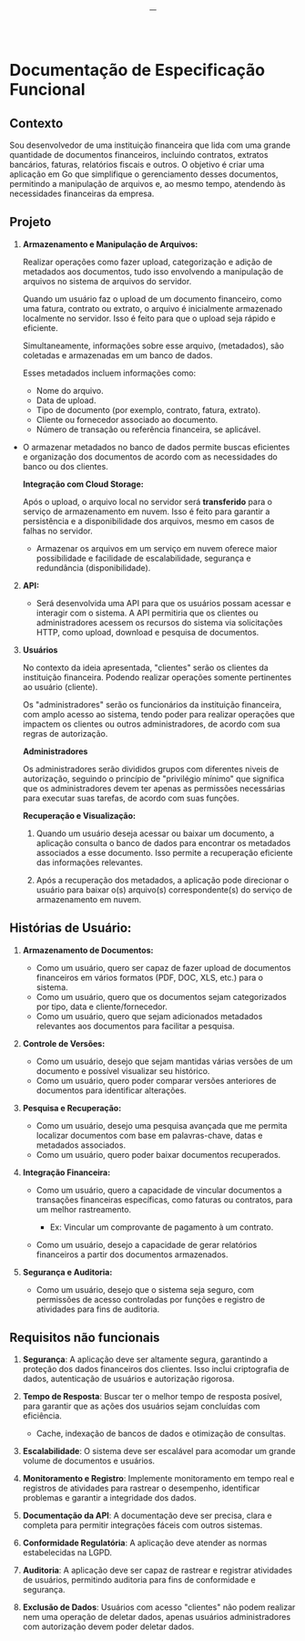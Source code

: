 <div align="center">
<a href="#contexto" target="_blank">
    <img align="center" src="https://img.shields.io/badge/-Contexto-05122A?style=flat&logo=" alt=""/>
  </a>
  </a>  
     <a href="#projeto">
     <img align="center" src="https://img.shields.io/badge/-Projeto-05122A?style=flat&logo=Tecnologias" alt=""/>
     </a>
  <a href="#histórias-de-usuário">
     <img align="center" src="https://img.shields.io/badge/-Histórias-05122A?style=flat&logo=Tecnologias" alt=""/>  
      </a>  
       <a href="#requisitos-não-funcionais">
     <img align="center" src="https://img.shields.io/badge/-RNF-05122A?style=flat&logo=Tecnologias" alt=""/>  
      </a>       
</div>

<br><br>

# Documentação de Especificação Funcional

## Contexto

Sou desenvolvedor de uma instituição financeira que lida com uma grande quantidade de documentos financeiros, incluindo contratos, extratos bancários, faturas, relatórios fiscais e outros. O objetivo é criar uma aplicação em Go que simplifique o gerenciamento desses documentos, permitindo a manipulação de arquivos e, ao mesmo tempo, atendendo às necessidades financeiras da empresa.

## Projeto

1. **Armazenamento e Manipulação de Arquivos:**

   Realizar operações como fazer upload, categorização e adição de metadados aos documentos, tudo isso envolvendo a manipulação de arquivos no sistema de arquivos do servidor.

   Quando um usuário faz o upload de um documento financeiro, como uma fatura, contrato ou extrato, o arquivo é inicialmente armazenado localmente no servidor. Isso é feito para que o upload seja rápido e eficiente.

   Simultaneamente, informações sobre esse arquivo, (metadados), são coletadas e armazenadas em um banco de dados. 
   
   Esses metadados incluem informações como:   
   - Nome do arquivo.
   - Data de upload.
   - Tipo de documento (por exemplo, contrato, fatura, extrato).
   - Cliente ou fornecedor associado ao documento.
   - Número de transação ou referência financeira, se aplicável.

- O armazenar metadados no banco de dados permite buscas eficientes e organização dos documentos de acordo com as necessidades do banco ou dos clientes.

    **Integração com Cloud Storage:**

    Após o upload, o arquivo local no servidor será **transferido** para o serviço de armazenamento em nuvem. Isso é feito para garantir a persistência e a disponibilidade dos arquivos, mesmo em casos de falhas no servidor.

    - Armazenar os arquivos em um serviço em nuvem oferece maior possibilidade e facilidade de escalabilidade, segurança e redundância (disponibilidade).

2. **API:**
   - Será desenvolvida uma API para que os usuários possam acessar e interagir com o sistema. A API permitiria que os clientes ou administradores acessem os recursos do sistema via solicitações HTTP, como upload, download e pesquisa de documentos.

3. **Usuários**

   No contexto da ideia apresentada, "clientes" serão os clientes da instituição financeira. Podendo realizar operações somente pertinentes ao usuário (cliente). 
   
   Os "administradores" serão os funcionários da instituição financeira, com amplo acesso ao sistema, tendo poder para realizar operações que impactem os clientes ou outros administradores, de acordo com sua regras de autorização.

   **Administradores**

   Os administradores serão divididos grupos com diferentes niveis de autorização, seguindo o princípio de "privilégio mínimo" que significa que os administradores devem ter apenas as permissões necessárias para executar suas tarefas, de acordo com suas funções.
   
    **Recuperação e Visualização:**

    1. Quando um usuário deseja acessar ou baixar um documento, a aplicação consulta o banco de dados para encontrar os metadados associados a esse documento. Isso permite a recuperação eficiente das informações relevantes.

    2. Após a recuperação dos metadados, a aplicação pode direcionar o usuário para baixar o(s) arquivo(s) correspondente(s) do serviço de armazenamento em nuvem.
    

## Histórias de Usuário:

1. **Armazenamento de Documentos:**
   - Como um usuário, quero ser capaz de fazer upload de documentos financeiros em vários formatos (PDF, DOC, XLS, etc.) para o sistema.
   - Como um usuário, quero que os documentos sejam categorizados por tipo, data e cliente/fornecedor.
   - Como um usuário, quero que sejam adicionados metadados relevantes aos documentos para facilitar a pesquisa.

2. **Controle de Versões:**
   - Como um usuário, desejo que sejam mantidas várias versões de um documento e possível visualizar seu histórico.
   - Como um usuário, quero poder comparar versões anteriores de documentos para identificar alterações.

3. **Pesquisa e Recuperação:**
   - Como um usuário, desejo uma pesquisa avançada que me permita localizar documentos com base em palavras-chave, datas e metadados associados.
   - Como um usuário, quero poder baixar documentos recuperados.

4. **Integração Financeira:**
   - Como um usuário, quero a capacidade de vincular documentos a transações financeiras específicas, como faturas ou contratos, para um melhor rastreamento.
      
      - Ex: Vincular um comprovante de pagamento à um contrato.       

   - Como um usuário, desejo a capacidade de gerar relatórios financeiros a partir dos documentos armazenados.

5. **Segurança e Auditoria:**
   - Como um usuário, desejo que o sistema seja seguro, com permissões de acesso controladas por funções e registro de atividades para fins de auditoria.


## Requisitos não funcionais

1. **Segurança**: A aplicação deve ser altamente segura, garantindo a proteção dos dados financeiros dos clientes. Isso inclui criptografia de dados, autenticação de usuários e autorização rigorosa.

2. **Tempo de Resposta**: Buscar ter o melhor tempo de resposta posível, para garantir que as ações dos usuários sejam concluídas com eficiência.
   - Cache, indexação de bancos de dados e otimização de consultas.

3. **Escalabilidade**: O sistema deve ser escalável para acomodar um grande volume de documentos e usuários.

4. **Monitoramento e Registro**: Implemente monitoramento em tempo real e registros de atividades para rastrear o desempenho, identificar problemas e garantir a integridade dos dados.

5. **Documentação da API**: A documentação deve ser precisa, clara e completa para permitir integrações fáceis com outros sistemas.

6. **Conformidade Regulatória**: A aplicação deve atender as normas estabelecidas na LGPD.

7. **Auditoria**: A aplicação deve ser capaz de rastrear e registrar atividades de usuários, permitindo auditoria para fins de conformidade e segurança.

8. **Exclusão de Dados**: Usuários com acesso "clientes" não podem realizar nem uma operação de deletar dados, apenas usuários administradores com autorização devem poder deletar dados.

